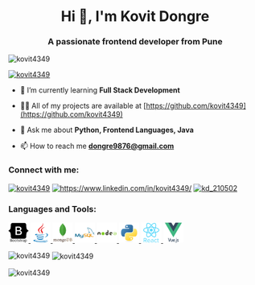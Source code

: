 <h1 align="center">Hi 👋, I'm Kovit Dongre</h1>
<h3 align="center">A passionate frontend developer from Pune</h3>

<p align="left"> <img src="https://komarev.com/ghpvc/?username=kovit4349&label=Profile%20views&color=0e75b6&style=flat" alt="kovit4349" /> </p>

<p align="left"> <a href="https://github.com/ryo-ma/github-profile-trophy"><img src="https://github-profile-trophy.vercel.app/?username=kovit4349" alt="kovit4349" /></a> </p>

- 🌱 I’m currently learning **Full Stack Development**

- 👨‍💻 All of my projects are available at [https://github.com/kovit4349](https://github.com/kovit4349)

- 💬 Ask me about **Python, Frontend Languages, Java**

- 📫 How to reach me **dongre9876@gmail.com**

<h3 align="left">Connect with me:</h3>
<p align="left">
<a href="https://twitter.com/kovit4349" target="blank"><img align="center" src="https://raw.githubusercontent.com/rahuldkjain/github-profile-readme-generator/master/src/images/icons/Social/twitter.svg" alt="kovit4349" height="30" width="40" /></a>
<a href="https://linkedin.com/in/https://www.linkedin.com/in/kovit4349/" target="blank"><img align="center" src="https://raw.githubusercontent.com/rahuldkjain/github-profile-readme-generator/master/src/images/icons/Social/linked-in-alt.svg" alt="https://www.linkedin.com/in/kovit4349/" height="30" width="40" /></a>
<a href="https://instagram.com/kd_210502" target="blank"><img align="center" src="https://raw.githubusercontent.com/rahuldkjain/github-profile-readme-generator/master/src/images/icons/Social/instagram.svg" alt="kd_210502" height="30" width="40" /></a>
</p>

<h3 align="left">Languages and Tools:</h3>
<p align="left"> <a href="https://getbootstrap.com" target="_blank" rel="noreferrer"> <img src="https://raw.githubusercontent.com/devicons/devicon/master/icons/bootstrap/bootstrap-plain-wordmark.svg" alt="bootstrap" width="40" height="40"/> </a> <a href="https://www.java.com" target="_blank" rel="noreferrer"> <img src="https://raw.githubusercontent.com/devicons/devicon/master/icons/java/java-original.svg" alt="java" width="40" height="40"/> </a> <a href="https://www.mongodb.com/" target="_blank" rel="noreferrer"> <img src="https://raw.githubusercontent.com/devicons/devicon/master/icons/mongodb/mongodb-original-wordmark.svg" alt="mongodb" width="40" height="40"/> </a> <a href="https://www.mysql.com/" target="_blank" rel="noreferrer"> <img src="https://raw.githubusercontent.com/devicons/devicon/master/icons/mysql/mysql-original-wordmark.svg" alt="mysql" width="40" height="40"/> </a> <a href="https://nodejs.org" target="_blank" rel="noreferrer"> <img src="https://raw.githubusercontent.com/devicons/devicon/master/icons/nodejs/nodejs-original-wordmark.svg" alt="nodejs" width="40" height="40"/> </a> <a href="https://www.python.org" target="_blank" rel="noreferrer"> <img src="https://raw.githubusercontent.com/devicons/devicon/master/icons/python/python-original.svg" alt="python" width="40" height="40"/> </a> <a href="https://reactjs.org/" target="_blank" rel="noreferrer"> <img src="https://raw.githubusercontent.com/devicons/devicon/master/icons/react/react-original-wordmark.svg" alt="react" width="40" height="40"/> </a> <a href="https://vuejs.org/" target="_blank" rel="noreferrer"> <img src="https://raw.githubusercontent.com/devicons/devicon/master/icons/vuejs/vuejs-original-wordmark.svg" alt="vuejs" width="40" height="40"/> </a> </p>

<p><img align="left" src="https://github-readme-stats.vercel.app/api/top-langs?username=kovit4349&show_icons=true&locale=en&layout=compact" alt="kovit4349" /></p>

<p>&nbsp;<img align="center" src="https://github-readme-stats.vercel.app/api?username=kovit4349&show_icons=true&locale=en" alt="kovit4349" /></p>

<p><img align="center" src="https://github-readme-streak-stats.herokuapp.com/?user=kovit4349&" alt="kovit4349" /></p>
